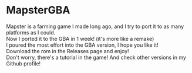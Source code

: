 # MapsterGBA
Mapster is a farming game I made long ago, and I try to port it to as many platforms as I could.<br>
Now I ported it to the GBA in 1 week! (it's more like a remake)<br>
I poured the most effort into the GBA version, I hope you like it!<br>
Download the rom in the Releases page and enjoy!<br>
Don't worry, there's a tutorial in the game! And check other versions in my Github profile!